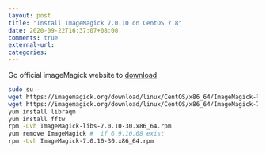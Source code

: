 ```yaml
---
layout: post
title: "Install ImageMagick 7.0.10 on CentOS 7.8"
date: 2020-09-22T16:37:07+08:00
comments: true
external-url:
categories:
---
```


Go official imageMagick website to [download](https://imagemagick.org/script/download.php)


```bash
sudo su -
wget https://imagemagick.org/download/linux/CentOS/x86_64/ImageMagick-libs-7.0.10-30.x86_64.rpm
wget https://imagemagick.org/download/linux/CentOS/x86_64/ImageMagick-7.0.10-30.x86_64.rpm
yum install libraqm
yum install fftw
rpm -Uvh ImageMagick-libs-7.0.10-30.x86_64.rpm
yum remove ImageMagick #  if 6.9.10.68 exist
rpm -Uvh ImageMagick-7.0.10-30.x86_64.rpm
```
